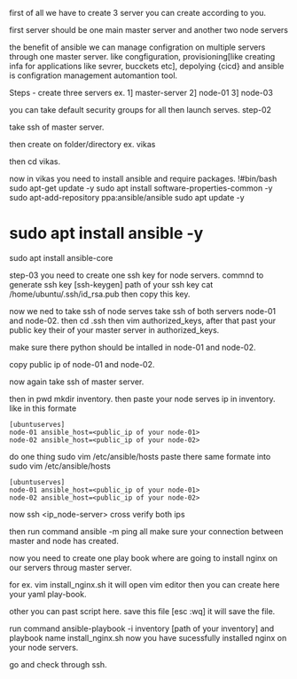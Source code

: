 first of all we have to create 3 server you can create according to you.

first server should be one main master server and another two node servers

the benefit of ansible we can manage configration on multiple servers through one master server.
like congfiguration, provisioning[like creating infa for applications like sevrer, bucckets etc], depolying {cicd}
and ansible is configration management automantion tool.

Steps - create three servers ex.  1] master-server 2] node-01 3] node-03

you can take default security groups for all then launch serves.
step-02

take ssh of master server.

then create on folder/directory ex. vikas

then cd vikas.

now in vikas you need to install ansible and require packages.
!#bin/bash
sudo apt-get update -y
sudo apt install software-properties-common -y
sudo apt-add-repository ppa:ansible/ansible
sudo apt update -y
# sudo apt install ansible -y 
sudo apt install ansible-core

step-03
you need to create one ssh key for node servers.
commnd to generate ssh key [ssh-keygen] path of your ssh key cat /home/ubuntu/.ssh/id_rsa.pub
then copy this key.

now we ned to take ssh of node serves take ssh of both servers node-01 and node-02.
then cd .ssh then vim authorized_keys, after that past your public key their of your master server in authorized_keys.

make sure there python should be intalled in node-01 and node-02.

copy public ip of node-01  and node-02.

now again take ssh of master server.

then in pwd mkdir inventory. then paste your node serves ip in inventory.
like in this formate
```
[ubuntuserves]
node-01 ansible_host=<public_ip of your node-01>
node-02 ansible_host=<public_ip of your node-02>
```
do one thing sudo vim  /etc/ansible/hosts
paste there same formate into sudo vim /etc/ansible/hosts

```
[ubuntuserves]
node-01 ansible_host=<public_ip of your node-01>
node-02 ansible_host=<public_ip of your node-02>
```
now ssh <ip_node-server> cross verify both ips

then run command ansible -m ping all make sure your connection between master and node has created.

now you need to create one play book where are going to install nginx on our servers throug master server.

for ex.  vim install_nginx.sh it will open vim editor then you can create here your yaml play-book.

other you can past script here.  save this file [esc :wq] it will save the file.

run command ansible-playbook -i inventory [path of your inventory] and playbook name install_nginx.sh
now you have sucessfully installed nginx on your node servers.

go and check through ssh.



